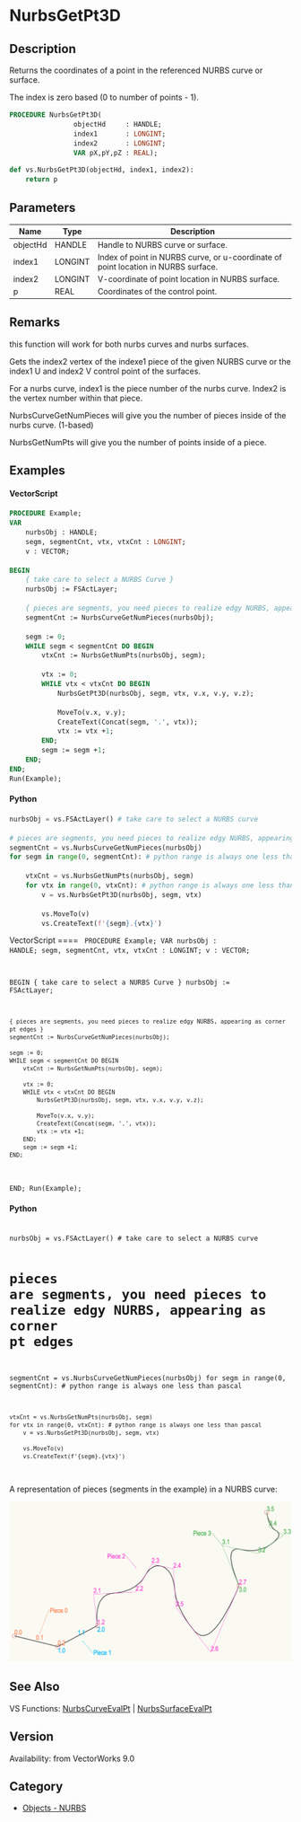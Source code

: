 # NurbsGetPt3D

## Description
Returns the coordinates of a point in the referenced NURBS curve or surface.

The index is zero based (0 to number of points - 1).

```pascal
PROCEDURE NurbsGetPt3D(
				objectHd     : HANDLE;
				index1       : LONGINT;
				index2       : LONGINT;
				VAR pX,pY,pZ : REAL);
```

```python
def vs.NurbsGetPt3D(objectHd, index1, index2):
    return p
```

## Parameters
|Name|Type|Description|
|---|---|---|
|objectHd|HANDLE|Handle to NURBS curve or surface.|
|index1|LONGINT|Index of point in NURBS curve, or u-coordinate of point location in NURBS surface.|
|index2|LONGINT|V-coordinate of point location in NURBS surface.|
|p|REAL|Coordinates of the control point.|

## Remarks
this function will work for both nurbs curves and nurbs surfaces. 

Gets the index2 vertex of the indexe1 piece of the given NURBS curve or the index1 U and index2 V control point of the surfaces.

For a nurbs curve, index1 is the piece number of the nurbs curve. Index2 is the vertex number within that piece.

NurbsCurveGetNumPieces will give you the number of pieces inside of the nurbs curve. (1-based)

NurbsGetNumPts will give you the number of points inside of a piece.

## Examples
#### VectorScript ####
```pascal
PROCEDURE Example;
VAR
    nurbsObj : HANDLE;
    segm, segmentCnt, vtx, vtxCnt : LONGINT;
    v : VECTOR;

BEGIN
    { take care to select a NURBS Curve }
    nurbsObj := FSActLayer;
	
    { pieces are segments, you need pieces to realize edgy NURBS, appearing as corner pt edges }
    segmentCnt := NurbsCurveGetNumPieces(nurbsObj);
   
    segm := 0;
    WHILE segm < segmentCnt DO BEGIN
        vtxCnt := NurbsGetNumPts(nurbsObj, segm);
        
        vtx := 0;
        WHILE vtx < vtxCnt DO BEGIN
            NurbsGetPt3D(nurbsObj, segm, vtx, v.x, v.y, v.z);
			
            MoveTo(v.x, v.y);
            CreateText(Concat(segm, '.', vtx));
            vtx := vtx +1;
        END;
        segm := segm +1;
    END;
END;
Run(Example);
```
#### Python ####
```python
nurbsObj = vs.FSActLayer() # take care to select a NURBS curve

# pieces are segments, you need pieces to realize edgy NURBS, appearing as corner pt edges
segmentCnt = vs.NurbsCurveGetNumPieces(nurbsObj) 
for segm in range(0, segmentCnt): # python range is always one less than pascal
	
	vtxCnt = vs.NurbsGetNumPts(nurbsObj, segm)
	for vtx in range(0, vtxCnt): # python range is always one less than pascal
		v = vs.NurbsGetPt3D(nurbsObj, segm, vtx)
		
		vs.MoveTo(v)
		vs.CreateText(f'{segm}.{vtx}')
```
VectorScript ====
<code lang="pas">
PROCEDURE Example;
VAR
    nurbsObj : HANDLE;
    segm, segmentCnt, vtx, vtxCnt : LONGINT;
    v : VECTOR;

BEGIN
    { take care to select a NURBS Curve }
    nurbsObj := FSActLayer;
	
    { pieces are segments, you need pieces to realize edgy NURBS, appearing as corner pt edges }
    segmentCnt := NurbsCurveGetNumPieces(nurbsObj);
   
    segm := 0;
    WHILE segm < segmentCnt DO BEGIN
        vtxCnt := NurbsGetNumPts(nurbsObj, segm);
        
        vtx := 0;
        WHILE vtx < vtxCnt DO BEGIN
            NurbsGetPt3D(nurbsObj, segm, vtx, v.x, v.y, v.z);
			
            MoveTo(v.x, v.y);
            CreateText(Concat(segm, '.', vtx));
            vtx := vtx +1;
        END;
        segm := segm +1;
    END;
END;
Run(Example);
</code>

#### Python ####
<code lang="py">
nurbsObj = vs.FSActLayer() # take care to select a NURBS curve

# pieces are segments, you need pieces to realize edgy NURBS, appearing as corner pt edges
segmentCnt = vs.NurbsCurveGetNumPieces(nurbsObj) 
for segm in range(0, segmentCnt): # python range is always one less than pascal
	
	vtxCnt = vs.NurbsGetNumPts(nurbsObj, segm)
	for vtx in range(0, vtxCnt): # python range is always one less than pascal
		v = vs.NurbsGetPt3D(nurbsObj, segm, vtx)
		
		vs.MoveTo(v)
		vs.CreateText(f'{segm}.{vtx}')
</code>

A representation of pieces (segments in the example) in a NURBS curve:

![NURBS_Pieces.png](files/NURBS_Pieces.png)

## See Also
VS Functions:
[NurbsCurveEvalPt](NurbsCurveEvalPt.md) 
| [NurbsSurfaceEvalPt](NurbsSurfaceEvalPt.md)

## Version
Availability: from VectorWorks 9.0

## Category
* [Objects - NURBS](../Categories/Objects%20-%20NURBS.md)

